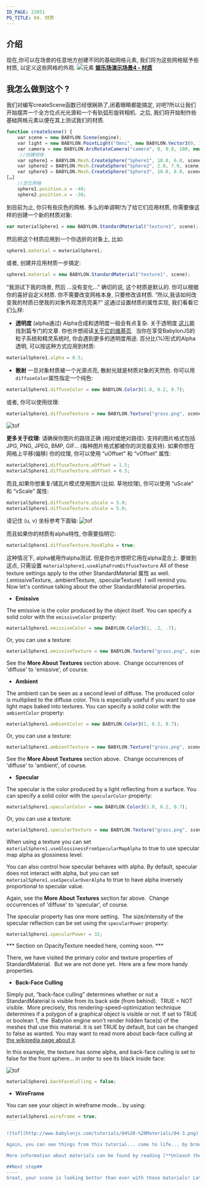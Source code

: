 ```yaml
---
ID_PAGE: 22051
PG_TITLE: 04. 材质
---
```

## 介绍
现在,你可以在场景的任意地方创建不同的基础网格元素, 我们将为这些网格赋予些材质, 以定义这些网格的外观.
![元素](http://www.babylonjs.com/tutorials/04%20-%20Materials/04.png)
[**娱乐场演示场景4 - 材质**](http://www.babylonjs.com/playground/?4)
## 我怎么做到这个 ?
我们对编写createScene函数已经很娴熟了,闭着眼睛都能搞定, 对吧?所以让我们开始摆弄一个全方位点光光源和一个有轨弧形旋转相机.  之后, 我们将开始制作些基础网格元素以便在其上测试我们的材质.
```javascript
function createScene() {
    var scene = new BABYLON.Scene(engine);
    var light = new BABYLON.PointLight("Omni", new BABYLON.Vector3(0, 100, 100), scene);
    var camera = new BABYLON.ArcRotateCamera("camera", 0, 0.8, 100, new BABYLON.Vector3.Zero(), scene);
     //创建球体
    var sphere1 = BABYLON.Mesh.CreateSphere("Sphere1", 10.0, 6.0, scene);
    var sphere2 = BABYLON.Mesh.CreateSphere("Sphere2", 2.0, 7.0, scene);
    var sphere3 = BABYLON.Mesh.CreateSphere("Sphere3", 10.0, 8.0, scene);
[…]
    //定位网格
    sphere1.position.x = -40;
    sphere2.position.x = -30;
```
到目前为止, 你只有些灰色的网格. 多么的单调啊!为了给它们应用材质, 你需要像这样的创建一个新的材质对象:
```javascript
var materialSphere1 = new BABYLON.StandardMaterial("texture1", scene);
```
然后把这个材质应用到一个你选折的对象上, 比如:
```javascript
sphere1.material = materialSphere1;
```
或者, 创建并应用材质一步搞定:
```javascript
sphere1.material = new BABYLON.StandardMaterial("texture1", scene);
```
“我测试下我的场景, 然后 …没有变化…”
确切的说, 这个材质是默认的. 你可以根据你的喜好自定义材质. 你不需要改变网格本身, 只要修改该材质.
“所以,我该如何改变我的材质已使我的对象外观漂亮完美?”
这通过设置材质的属性实现, 我们看看它们么样:
* **透明度** (alpha通过)
Alpha合成和透明度一般会有点复杂. 关于透明度 [这儿](page.php?p=25100)能找到篇专门的文章. 你也许想阅读[关于它的维基页](http://en.wikipedia.org/wiki/Alpha_compositing).  当你在享受BabylonJS的粒子系统和精灵系统时, 你会遇到更多的透明度用途.
百分比(%)形式的Alpha透明, 可以按这种方式应用到材质:
```javascript
materialSphere1.alpha = 0.5;
```
* **散射**
一旦对象材质被一个光源点亮, 散射光就是材质对象的天然色. 你可以用```diffuseColor```属性指定一个纯色:
```javascript
materialSphere1.diffuseColor = new BABYLON.Color3(1.0, 0.2, 0.7);
```
或者, 你可以使用纹理:
```javascript
materialSphere1.diffuseTexture = new BABYLON.Texture("grass.png", scene);
```
![tof](http://www.babylonjs.com/tutorials/04%20-%20Materials/04-1.png)

**更多关于纹理:** 请确保你图片的路径正确 (相对或绝对路径). 支持的图片格式包括 JPG, PNG, JPEG, BMP, GIF… (每种图片格式都被你的浏览器支持).
如果你想在网格上平移(偏移) 你的纹理, 你可以使用 “uOffset” 和 “vOffset” 属性:
```javascript
materialSphere1.diffuseTexture.uOffset = 1.5;
materialSphere1.diffuseTexture.vOffset = 0.5;
```
而且,如果你想重复/铺瓦片模式使用图片(比如. 草地纹理), 你可以使用 “uScale” 和 “vScale” 属性:
```javascript
materialSphere1.diffuseTexture.uScale = 5.0;
materialSphere1.diffuseTexture.vScale = 5.0;
```
请记住 (u, v) 坐标参考下面轴:
![tof](/img/tutorials/crate.jpg)

而且如果你的材质有alpha特性, 你需要指明它:
```javascript
materialSphere1.diffuseTexture.hasAlpha = true;
```
这种情况下, alpha被用作alpha测试. 但是你也许想把它用在alpha混合上. 要做到这点, 只需设置 ```materialSphere1.useAlphaFromDiffuseTexture```
All of these texture settings apply to the other StandardMaterial 属性 as well. (.emissiveTexture, .ambientTexture, .specularTexture)  I will remind you.  Now let's continue talking about the other StandardMaterial properties.

* **Emissive**

The emissive is the color produced by the object itself. You can specify a solid color with the ```emissiveColor``` property:
```javascript
materialSphere1.emissiveColor = new BABYLON.Color3(1, .2, .7);
```

Or, you can use a texture:
```javascript
materialSphere1.emissiveTexture = new BABYLON.Texture("grass.png", scene);
```
See the **More About Textures** section above.  Change occurrences of 'diffuse' to 'emissive', of course.

* **Ambient**

The ambient can be seen as a second level of diffuse. The produced color is multiplied to the diffuse color. This is especially useful if you want to use light maps baked into textures. You can specify a solid color with the ```ambientColor``` property:
```javascript
materialSphere1.ambientColor = new BABYLON.Color3(1, 0.2, 0.7);
```
Or, you can use a texture:
```javascript
materialSphere1.ambientTexture = new BABYLON.Texture("grass.png", scene);
```
See the **More About Textures** section above.  Change occurrences of 'diffuse' to 'ambient', of course.

* **Specular**

The specular is the color produced by a light reflecting from a surface. You can specify a solid color with the ```specularColor``` property:
```javascript
materialSphere1.specularColor = new BABYLON.Color3(1.0, 0.2, 0.7);
```
Or, you can use a texture:
```javascript
materialSphere1.specularTexture = new BABYLON.Texture("grass.png", scene);
```
When using a texture you can set ```materialSphere1.useGlossinessFromSpecularMapAlpha``` to true to use specular map alpha as glossiness level.

You can also control how specular behaves with alpha. By default, specular does not interact with alpha, but you can set ```materialSphere1.useSpecularOverAlpha``` to true to have alpha inversely proportional to specular value.

Again, see the **More About Textures** section far above.  Change occurrences of 'diffuse' to 'specular', of course.

The specular property has one more setting.  The size/intensity of the specular reflection can be set using the ```specularPower``` property:
```javascript
materialSphere1.specularPower = 32;
```


*** Section on OpacityTexture needed here, coming soon. ***


There, we have visited the primary color and texture properties of StandardMaterial.  But we are not done yet.  Here are a few more handy properties.

* **Back-Face Culling**

Simply put, “back-face culling” determines whether or not a StandardMaterial is visible from its back side (from behind).  TRUE = NOT visible.  More precisely, this rendering-speed-optimization technique determines if a polygon of a graphical object is visible or not. If set to TRUE or boolean 1, the  Babylon engine won’t render hidden face(s) of the meshes that use this material. It is set TRUE by default, but can be changed to false as wanted. You may want to read more about back-face culling at [the wikipedia page about it](http://en.wikipedia.org/wiki/Back_face_culling).  

In this example, the texture has some alpha, and back-face culling is set to false for the front sphere... in order to see its black inside face:

![tof](http://www.babylonjs.com/tutorials/04%20-%20Materials/04-2.png)

```javascript
materialSphere1.backFaceCulling = false;
```

* **WireFrame**

You can see your object in wireframe mode... by using:
```javascript
materialSphere1.wireframe = true;
 ```

![tof](http://www.babylonjs.com/tutorials/04%20-%20Materials/04-3.png)

Again, you can see things from this tutorial... come to life... by browsing to [the Babylon.js Playground scene 4](http://www.babylonjs.com/playground/?4).

More information about materials can be found by reading [**Unleash the StandardMaterial**](http://blogs.msdn.com/b/eternalcoding/archive/2013/07/01/babylon-js-unleash-the-standardmaterial-for-your-babylon-js-game.aspx) and also [**Advanced Texturing**](http://doc.babylonjs.com/tutorials/Advanced_Texturing).

##Next step##
----
Great, your scene is looking better than ever with those materials! Later we will see how to use advanced techniques with materials. But for now, we have to learn [**how to use cameras**](http://doc.babylonjs.com/tutorials/Cameras).
